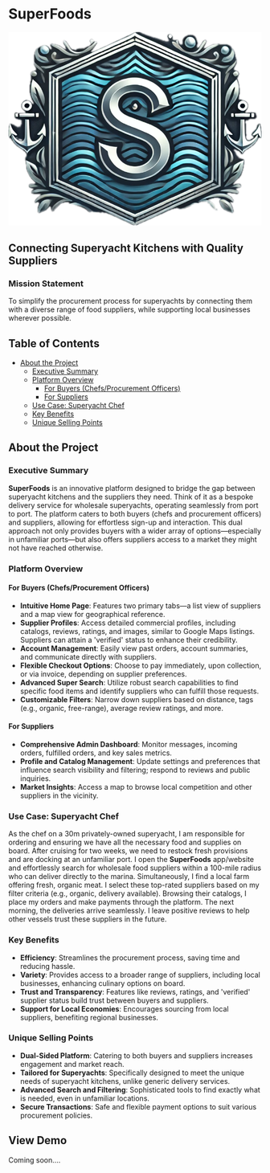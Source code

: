# SuperFoods

![SuperFoods Logo](assets/logo.png)

## Connecting Superyacht Kitchens with Quality Suppliers

### Mission Statement

To simplify the procurement process for superyachts by connecting them with a diverse range of food suppliers, while supporting local businesses wherever possible.

## Table of Contents

- [About the Project](#about-the-project)
  - [Executive Summary](#executive-summary)
  - [Platform Overview](#platform-overview)
    - [For Buyers (Chefs/Procurement Officers)](#for-buyers-chefsprocurement-officers)
    - [For Suppliers](#for-suppliers)
  - [Use Case: Superyacht Chef](#use-case-superyacht-chef)
  - [Key Benefits](#key-benefits)
  - [Unique Selling Points](#unique-selling-points)

## About the Project

### Executive Summary

**SuperFoods** is an innovative platform designed to bridge the gap between superyacht kitchens and the suppliers they need. Think of it as a bespoke delivery service for wholesale superyachts, operating seamlessly from port to port. The platform caters to both buyers (chefs and procurement officers) and suppliers, allowing for effortless sign-up and interaction. This dual approach not only provides buyers with a wider array of options—especially in unfamiliar ports—but also offers suppliers access to a market they might not have reached otherwise.

### Platform Overview

#### For Buyers (Chefs/Procurement Officers)

- **Intuitive Home Page**: Features two primary tabs—a list view of suppliers and a map view for geographical reference.
- **Supplier Profiles**: Access detailed commercial profiles, including catalogs, reviews, ratings, and images, similar to Google Maps listings. Suppliers can attain a 'verified' status to enhance their credibility.
- **Account Management**: Easily view past orders, account summaries, and communicate directly with suppliers.
- **Flexible Checkout Options**: Choose to pay immediately, upon collection, or via invoice, depending on supplier preferences.
- **Advanced Super Search**: Utilize robust search capabilities to find specific food items and identify suppliers who can fulfill those requests.
- **Customizable Filters**: Narrow down suppliers based on distance, tags (e.g., organic, free-range), average review ratings, and more.

#### For Suppliers

- **Comprehensive Admin Dashboard**: Monitor messages, incoming orders, fulfilled orders, and key sales metrics.
- **Profile and Catalog Management**: Update settings and preferences that influence search visibility and filtering; respond to reviews and public inquiries.
- **Market Insights**: Access a map to browse local competition and other suppliers in the vicinity.

### Use Case: Superyacht Chef

As the chef on a 30m privately-owned superyacht, I am responsible for ordering and ensuring we have all the necessary food and supplies on board. After cruising for two weeks, we need to restock fresh provisions and are docking at an unfamiliar port. I open the **SuperFoods** app/website and effortlessly search for wholesale food suppliers within a 100-mile radius who can deliver directly to the marina. Simultaneously, I find a local farm offering fresh, organic meat. I select these top-rated suppliers based on my filter criteria (e.g., organic, delivery available). Browsing their catalogs, I place my orders and make payments through the platform. The next morning, the deliveries arrive seamlessly. I leave positive reviews to help other vessels trust these suppliers in the future.

### Key Benefits

- **Efficiency**: Streamlines the procurement process, saving time and reducing hassle.
- **Variety**: Provides access to a broader range of suppliers, including local businesses, enhancing culinary options on board.
- **Trust and Transparency**: Features like reviews, ratings, and 'verified' supplier status build trust between buyers and suppliers.
- **Support for Local Economies**: Encourages sourcing from local suppliers, benefiting regional businesses.

### Unique Selling Points

- **Dual-Sided Platform**: Catering to both buyers and suppliers increases engagement and market reach.
- **Tailored for Superyachts**: Specifically designed to meet the unique needs of superyacht kitchens, unlike generic delivery services.
- **Advanced Search and Filtering**: Sophisticated tools to find exactly what is needed, even in unfamiliar locations.
- **Secure Transactions**: Safe and flexible payment options to suit various procurement policies.

## View Demo

Coming soon....